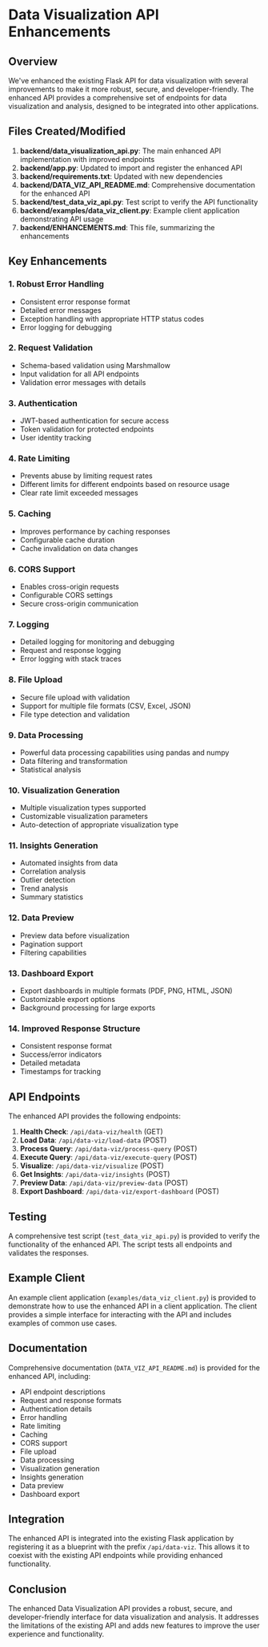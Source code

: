 # Data Visualization API Enhancements

## Overview

We've enhanced the existing Flask API for data visualization with several improvements to make it more robust, secure, and developer-friendly. The enhanced API provides a comprehensive set of endpoints for data visualization and analysis, designed to be integrated into other applications.

## Files Created/Modified

1. **backend/data_visualization_api.py**: The main enhanced API implementation with improved endpoints
2. **backend/app.py**: Updated to import and register the enhanced API
3. **backend/requirements.txt**: Updated with new dependencies
4. **backend/DATA_VIZ_API_README.md**: Comprehensive documentation for the enhanced API
5. **backend/test_data_viz_api.py**: Test script to verify the API functionality
6. **backend/examples/data_viz_client.py**: Example client application demonstrating API usage
7. **backend/ENHANCEMENTS.md**: This file, summarizing the enhancements

## Key Enhancements

### 1. Robust Error Handling
- Consistent error response format
- Detailed error messages
- Exception handling with appropriate HTTP status codes
- Error logging for debugging

### 2. Request Validation
- Schema-based validation using Marshmallow
- Input validation for all API endpoints
- Validation error messages with details

### 3. Authentication
- JWT-based authentication for secure access
- Token validation for protected endpoints
- User identity tracking

### 4. Rate Limiting
- Prevents abuse by limiting request rates
- Different limits for different endpoints based on resource usage
- Clear rate limit exceeded messages

### 5. Caching
- Improves performance by caching responses
- Configurable cache duration
- Cache invalidation on data changes

### 6. CORS Support
- Enables cross-origin requests
- Configurable CORS settings
- Secure cross-origin communication

### 7. Logging
- Detailed logging for monitoring and debugging
- Request and response logging
- Error logging with stack traces

### 8. File Upload
- Secure file upload with validation
- Support for multiple file formats (CSV, Excel, JSON)
- File type detection and validation

### 9. Data Processing
- Powerful data processing capabilities using pandas and numpy
- Data filtering and transformation
- Statistical analysis

### 10. Visualization Generation
- Multiple visualization types supported
- Customizable visualization parameters
- Auto-detection of appropriate visualization type

### 11. Insights Generation
- Automated insights from data
- Correlation analysis
- Outlier detection
- Trend analysis
- Summary statistics

### 12. Data Preview
- Preview data before visualization
- Pagination support
- Filtering capabilities

### 13. Dashboard Export
- Export dashboards in multiple formats (PDF, PNG, HTML, JSON)
- Customizable export options
- Background processing for large exports

### 14. Improved Response Structure
- Consistent response format
- Success/error indicators
- Detailed metadata
- Timestamps for tracking

## API Endpoints

The enhanced API provides the following endpoints:

1. **Health Check**: `/api/data-viz/health` (GET)
2. **Load Data**: `/api/data-viz/load-data` (POST)
3. **Process Query**: `/api/data-viz/process-query` (POST)
4. **Execute Query**: `/api/data-viz/execute-query` (POST)
5. **Visualize**: `/api/data-viz/visualize` (POST)
6. **Get Insights**: `/api/data-viz/insights` (POST)
7. **Preview Data**: `/api/data-viz/preview-data` (POST)
8. **Export Dashboard**: `/api/data-viz/export-dashboard` (POST)

## Testing

A comprehensive test script (`test_data_viz_api.py`) is provided to verify the functionality of the enhanced API. The script tests all endpoints and validates the responses.

## Example Client

An example client application (`examples/data_viz_client.py`) is provided to demonstrate how to use the enhanced API in a client application. The client provides a simple interface for interacting with the API and includes examples of common use cases.

## Documentation

Comprehensive documentation (`DATA_VIZ_API_README.md`) is provided for the enhanced API, including:

- API endpoint descriptions
- Request and response formats
- Authentication details
- Error handling
- Rate limiting
- Caching
- CORS support
- File upload
- Data processing
- Visualization generation
- Insights generation
- Data preview
- Dashboard export

## Integration

The enhanced API is integrated into the existing Flask application by registering it as a blueprint with the prefix `/api/data-viz`. This allows it to coexist with the existing API endpoints while providing enhanced functionality.

## Conclusion

The enhanced Data Visualization API provides a robust, secure, and developer-friendly interface for data visualization and analysis. It addresses the limitations of the existing API and adds new features to improve the user experience and functionality. 